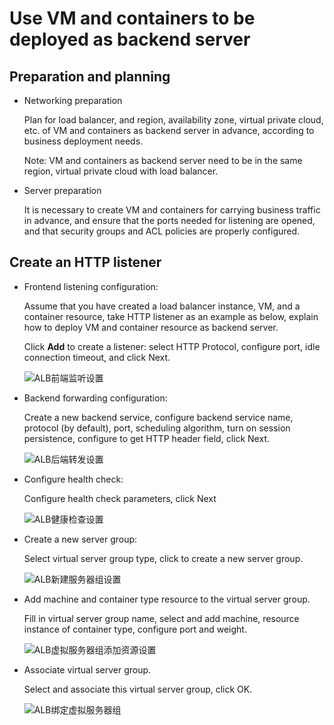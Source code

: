 # Use VM and containers to be deployed as backend server

## Preparation and planning

- Networking preparation

	Plan for load balancer, and region, availability zone, virtual private cloud, etc. of VM and containers as backend server in advance, according to business deployment needs.
	
	Note: VM and containers as backend server need to be in the same region, virtual private cloud with load balancer.

- Server preparation

	It is necessary to create VM and containers for carrying business traffic in advance, and ensure that the ports needed for listening are opened, and that security groups and ACL policies are properly configured.

## Create an HTTP listener

- Frontend listening configuration:
	
	Assume that you have created a load balancer instance, VM, and a container resource, take HTTP listener as an example as below, explain how to deploy VM and container resource as backend server.

	Click **Add** to create a listener: select HTTP Protocol, configure port, idle connection timeout, and click Next.

	![ALB前端监听设置](../../../../image/Networking/ALB/ALB-061.png)

- Backend forwarding configuration:
	
	Create a new backend service, configure backend service name, protocol (by default), port, scheduling algorithm, turn on session persistence, configure to get HTTP header field, click Next.

	![ALB后端转发设置](../../../../image/Networking/ALB/ALB-062.png)

- Configure health check:

	Configure health check parameters, click Next

	![ALB健康检查设置](../../../../image/Networking/ALB/ALB-063.png)

- Create a new server group:

	Select virtual server group type, click to create a new server group.

	![ALB新建服务器组设置](../../../../image/Networking/ALB/ALB-064.png)

- Add machine and container type resource to the virtual server group.
	
	Fill in virtual server group name, select and add machine, resource instance of container type, configure port and weight.

	![ALB虚拟服务器组添加资源设置](../../../../image/Networking/ALB/ALB-065.png)

- Associate virtual server group.

	Select and associate this virtual server group, click OK.

	![ALB绑定虚拟服务器组](../../../../image/Networking/ALB/ALB-066.png)

